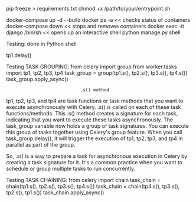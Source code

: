 pip freeze > requirements.txt
chmod +x /path/to/your/entrypoint.sh

docker-compose up -d --build
docker ps -a       << checks status of containers
docker-compose down  << stops and removes containers
docker exec -it django /bin/sh   << opens up an interactive shell 
python manage.py shell



Testing:
done in Python shell

tp1.delay()

Testing TASK GROUPING:
from celery import group
from worker.tasks import tp1, tp2, tp3, tp4
task_group = group(tp1.s(), tp2.s(), tp3.s(), tp4.s())
task_group.apply_async()



                                .s() method
tp1, tp2, tp3, and tp4 are task functions or task methods that you want to execute asynchronously with Celery.
.s() is called on each of these task functions/methods. This .s() method creates a signature for each task, indicating that you want to execute these tasks asynchronously.
The task_group variable now holds a group of task signatures. You can execute this group of tasks together using Celery's group feature. When you call task_group.delay(), it will trigger the execution of tp1, tp2, tp3, and tp4 in parallel as part of the group.

So, .s() is a way to prepare a task for asynchronous execution in Celery by creating a task signature for it. It's a common practice when you want to schedule or group multiple tasks to run concurrently.



Testing TASK CHAINING:
from celery import chain 
task_chain = chain(tp1.s(), tp2.s(), tp3.s(), tp4.s())
task_chain = chain(tp4.s(), tp3.s(), tp2.s(), tp1.s())
task_chain.apply_async()